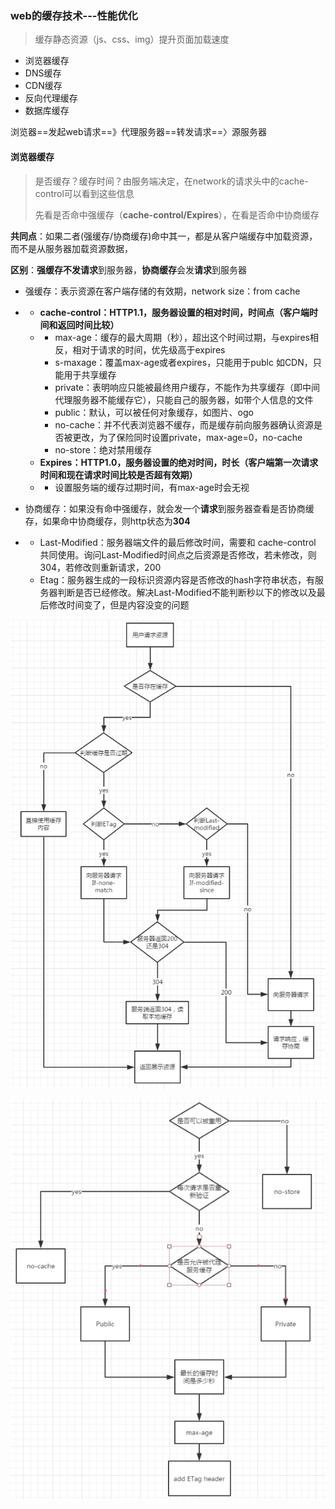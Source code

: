 ### web的缓存技术---性能优化

> 缓存静态资源（js、css、img）提升页面加载速度

* 浏览器缓存
* DNS缓存
* CDN缓存
* 反向代理缓存
* 数据库缓存

浏览器==发起web请求==》代理服务器==转发请求==〉源服务器

#### 浏览器缓存

> 是否缓存？缓存时间？由服务端决定，在network的请求头中的cache-control可以看到这些信息
>
> 先看是否命中强缓存（**cache-control/Expires**），在看是否命中协商缓存

**共同点**：如果二者\(强缓存/协商缓存\)命中其一，都是从客户端缓存中加载资源，而不是从服务器加载资源数据，

**区别**：**强缓存不发请求**到服务器，**协商缓存**会发**请求**到服务器

* 强缓存：表示资源在客户端存储的有效期，network size：from cache
* * **cache-control：HTTP1.1，服务器设置的相对时间，时间点（客户端时间和返回时间比较）**
  * * max-age：缓存的最大周期（秒），超出这个时间过期，与expires相反，相对于请求的时间，优先级高于expires
    * s-maxage：覆盖max-age或者expires，只能用于publc 如CDN，只能用于共享缓存
    * private：表明响应只能被最终用户缓存，不能作为共享缓存（即中间代理服务器不能缓存它），只能自己的服务器，如带个人信息的文件
    * public：默认，可以被任何对象缓存，如图片、ogo
    * no-cache：并不代表浏览器不缓存，而是缓存前向服务器确认资源是否被更改，为了保险同时设置private，max-age=0，no-cache
    * no-store：绝对禁用缓存
  * **Expires：HTTP1.0，服务器设置的绝对时间，时长（客户端第一次请求时间和现在请求时间比较是否超有效期）**
  * * 设置服务端的缓存过期时间，有max-age时会无视
* 协商缓存：如果没有命中强缓存，就会发一个**请求**到服务器查看是否协商缓存，如果命中协商缓存，则http状态为**304**

* * Last-Modified：服务器端文件的最后修改时间，需要和 cache-control 共同使用。询问Last-Modified时间点之后资源是否修改，若未修改，则304，若修改则重新请求，200
  * Etag：服务器生成的一段标识资源内容是否修改的hash字符串状态，有服务器判断是否已经修改。解决Last-Modified不能判断秒以下的修改以及最后修改时间变了，但是内容没变的问题

![](/assets/图片61.png)

![](/assets/图片51.png)


